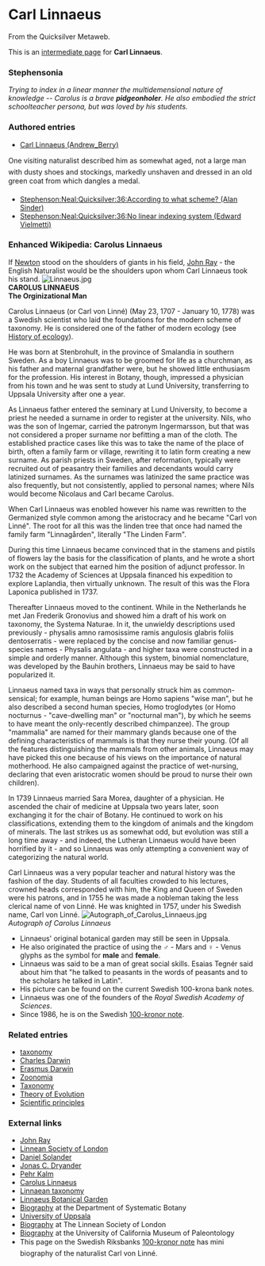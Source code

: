 
# Carl Linnaeus

From the Quicksilver Metaweb.

This is an [intermediate page](/metaweb-intermediate-page) for **Carl Linnaeus**.

### Stephensonia


*Trying to index in a linear manner the multidemensional nature of knowledge -- Carolus is a brave **pidgeonholer**. He also embodied the strict schoolteacher persona, but was loved by his students.*

### Authored entries


* [Carl Linnaeus (Andrew\_Berry)](/carl-linnaeus-andrew-berry)

One visiting naturalist described him as somewhat aged, not a large man with dusty shoes and stockings, markedly unshaven and dressed in an old green coat from which dangles a medal.
* [Stephenson:Neal:Quicksilver:36:According to what scheme? (Alan Sinder)](/stephenson-neal-quicksilver-36-according-to-what-scheme-alan-sinder)
* [Stephenson:Neal:Quicksilver:36:No linear indexing system (Edward Vielmetti)](/stephenson-neal-quicksilver-36-no-linear-indexing-system-edward-vielmetti)


### Enhanced Wikipedia: Carolus Linnaeus


If [Newton](/isaac-newton) stood on the shoulders of giants in his field, [John Ray](/john-ray) - the English Naturalist would be the shoulders upon whom Carl Linnaeus took his stand. 
![Linnaeus.jpg](/images/Linnaeus.jpg)  
**CAROLUS LINNAEUS**  
**The Orginizational Man**

Carolus Linnaeus (or Carl von Linné) (May 23, 1707 - January 10, 1778) was a Swedish scientist who laid the foundations for the modern scheme of taxonomy. He is considered one of the father of modern ecology (see [History of ecology](/http-en-wikipedia-org-wiki-ecology-history-of-ecology)). 

He was born at Stenbrohult, in the province of Smalandia in southern Sweden. As a boy Linnaeus was to be groomed for life as a churchman, as his father and maternal grandfather were, but he showed little enthusiasm for the profession. His interest in Botany, though, impressed a physician from his town and he was sent to study at Lund University, transferring to Uppsala University after one a year.

As Linnaeus father entered the seminary at Lund University, to become a priest he needed a surname in order to register at the university. Nils, who was the son of Ingemar, carried the patronym Ingermarsson, but that was not considered a proper surname nor befitting a man of the cloth. The established practice cases like this was to take the name of the place of birth, often a family farm or village, rewriting it to latin form creating a new surname. As parish priests in Sweden, after reformation, typically were recruited out of peasantry their families and decendants would carry latinized surnames. As the surnames was latinized the same practice was also frequently, but not consistently, applied to personal names; where Nils would become Nicolaus and Carl became Carolus. 

When Carl Linnaeus was enobled however his name was rewritten to the Germanized style common among the aristocracy and he became "Carl von Linné". The root for all this was the linden tree that once had named the family farm "Linnagården", literally "The Linden Farm".

During this time Linnaeus became convinced that in the stamens and pistils of flowers lay the basis for the classification of plants, and he wrote a short work on the subject that earned him the position of adjunct professor. In 1732 the Academy of Sciences at Uppsala financed his expedition to explore Laplandia, then virtually unknown. The result of this was the Flora Laponica published in 1737. 

Thereafter Linnaeus moved to the continent. While in the Netherlands he met Jan Frederik Gronovius and showed him a draft of his work on taxonomy, the Systema Naturae. In it, the unwieldy descriptions used previously - physalis amno ramosissime ramis angulosis glabris foliis dentoserratis - were replaced by the concise and now familiar genus-species names - Physalis angulata - and higher taxa were constructed in a simple and orderly manner. Although this system, binomial nomenclature, was developed by the Bauhin brothers, Linnaeus may be said to have popularized it. 

Linnaeus named taxa in ways that personally struck him as common-sensical; for example, human beings are Homo sapiens "wise man", but he also described a second human species, Homo troglodytes (or Homo nocturnus - "cave-dwelling man" or "nocturnal man"), by which he seems to have meant the only-recently described chimpanzee). The group "mammalia" are named for their mammary glands because one of the defining characteristics of mammals is that they nurse their young. (Of all the features distinguishing the mammals from other animals, Linnaeus may have picked this one because of his views on the importance of natural motherhood. He also campaigned against the practice of wet-nursing, declaring that even aristocratic women should be proud to nurse their own children).

In 1739 Linnaeus married Sara Morea, daughter of a physician. He ascended the chair of medicine at Uppsala two years later, soon exchanging it for the chair of Botany. He continued to work on his classifications, extending them to the kingdom of animals and the kingdom of minerals. The last strikes us as somewhat odd, but evolution was still a long time away - and indeed, the Lutheran Linnaeus would have been horrified by it - and so Linnaeus was only attempting a convenient way of categorizing the natural world. 

Carl Linnaeus was a very popular teacher and natural history was the fashion of the day. Students of all faculties crowded to his lectures, crowned heads corresponded with him, the King and Queen of Sweden were his patrons, and in 1755 he was made a nobleman taking the less clerical name of von Linné. He was knighted in 1757, under his Swedish name, Carl von Linné.
![Autograph_of_Carolus_Linnaeus.jpg](/images/Autograph_of_Carolus_Linnaeus.jpg)  
*Autograph of Carolus Linnaeus*

* Linnaeus' original botanical garden may still be seen in Uppsala.
* He also originated the practice of using the **♂** - Mars and **♀** - Venus glyphs as the symbol for **male** and **female**.
* Linnaeus was said to be a man of great social skills. Esaias Tegnér said about him that "he talked to peasants in the words of peasants and to the scholars he talked in Latin".
* His picture can be found on the current Swedish 100-krona bank notes.
* Linnaeus was one of the founders of the *Royal Swedish Academy of Sciences*.
* Since 1986, he is on the Swedish [100-kronor note](/http-www-riksbank-com-templates-page-aspx-id-10571).


### Related entries


* [taxonomy](/taxonomy)
* [Charles Darwin](/charles-darwin)
* [Erasmus Darwin](/erasmus-darwin-andrew-berry)
* [Zoonomia](/zoonomia)
* [Taxonomy](/taxonomy)
* [Theory of Evolution](/theory-of-evolution)
* [Scientific principles](/scientific-principles)


### External links


* [John Ray](/http-en-wikipedia-org-wiki-john-ray)
* [Linnean Society of London](/http-en2-wikipedia-org-wiki-linnean-society-of-london)
* [Daniel Solander](/http-en2-wikipedia-org-wiki-daniel-solander)
* [Jonas C. Dryander](/http-en2-wikipedia-org-wiki-jonas-c-dryander)
* [Pehr Kalm](/http-en2-wikipedia-org-wiki-pehr-kalm)
* [Carolus Linnaeus](/http-en2-wikipedia-org-wiki-carolus-linnaeus)
* [Linnaean taxonomy](/http-en2-wikipedia-org-wiki-linnaean-taxonomy)
* [Linnaeus Botanical Garden](/http-www-linnaeus-uu-se-lteng-html)
* [Biography](/http-www-systbot-uu-se-history-linnaeus-html) at the Department of Systematic Botany
* [University of Uppsala](/http-en2-wikipedia-org-wiki-uppsala-university)
* [Biography](/http-www-linnean-org-contents-history-linnaeus-biography-html) at The Linnean Society of London
* [Biography](/http-www-ucmp-berkeley-edu-history-linnaeus-html) at the University of California Museum of Paleontology
* This page on the Swedish Riksbanks [100-kronor note](/http-www-riksbank-com-templates-page-aspx-id-10571) has mini biography of the naturalist Carl von Linné.
